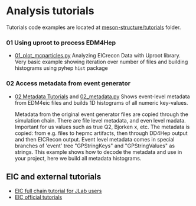 # Analysis tutorials

Tutorials code examples are located at 
[meson-structure/tutorials](https://github.com/JeffersonLab/meson-structure/tree/main/tutorials)
folder. 

### 01 Using uproot to process EDM4Hep 
- [01_plot_mcparticles.py](https://github.com/JeffersonLab/meson-structure/tree/main/tutorials/01_plot_mcparticles.py) 
  Analyzing EICrecon Data with Uproot library. 
  Very basic example showing iteration over number of files and building histograms using pyhep `hist` package 

### 02 Access metadata from event generator
- [02 Metadata Tutorials]() and [02_metadata.py](https://github.com/JeffersonLab/meson-structure/tree/main/tutorials/02_metadata.py)
  Shows event-level metadata from EDM4eic files and builds 1D histograms of all numeric key-values.

  Metadata from the original event generator files are copied through the simulation chain.
  There are file level metadata, and even level madata. Important for us values such as true Q2, Bjorken x, etc.
  The metadata is copied: from e.g. files to hepmc artifacts, then through DD4Hep output and then EICRecon output.
  Event level metadata comes in special branches of 'event' tree "GPStringKeys" and "GPStringValues" as strings.
  This example shows how to decode the metadata and use in your project, here we build all metadata histograms.

## EIC and external tutorials

- [EIC full chain tutorial for JLab users](https://github.com/JeffersonLab/eic-sftware-tutorial/blob/main/README.md)
- [EIC official tutorials](https://eic.github.io/documentation/tutorials.html)

